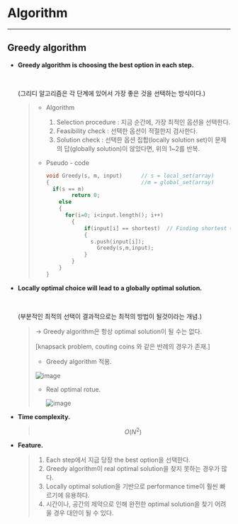 # Algorithm



------

## Greedy algorithm

- **Greedy algorithm is choosing the best option in each step.**

  <br>

  (그리디 알고리즘은 각 단계에 있어서 가장 좋은 것을 선택하는 방식이다.) 

  > * Algorithm
  >
  >   1. Selection procedure : 지금 순간에, 가장 최적인 옵션을 선택한다.
  >   2. Feasibility check : 선택한 옵션이 적절한지 검사한다.
  >   3. Solution check : 선택한 옵션 집합(locally solution set)이 문제의 답(globally solution)이 않았다면, 위의 1~2를 반복.
  >
  > * Pseudo - code
  >
  >   ```c++
  >   void Greedy(s, m, input)		// s = local_set(array)
  >   {    							//m = global_set(array)				
  >   	if(s == m)
  >           return 0;
  >       else
  >       {
  >       	for(i=0; i<input.length(); i++)
  >           {
  >               if(input[i] == shortest)	// Finding shortest way.           	
  >               {
  >               	s.push(input[i]);    
  >                   Greedy(s,m,input);
  >               }
  >           }
  >       }
  >   }
  >   
  >   ```
  >

- **Locally optimal choice will lead to a globally optimal solution.**

  <br>

  (부분적인 최적의 선택이 결과적으로는 최적의 방법이 될것이라는 개념.)

  > → Greedy algorithm은 항상 optimal solution이 될 수는 없다.
  >
  > [knapsack problem, couting coins 와 같은 반례의 경우가 존재.]
  >
  > * Greedy algorithm 적용.
  >
  > ![image](https://user-images.githubusercontent.com/23169707/48900150-ef2bdd80-ee94-11e8-8777-725effcd286e.png)
  >
  > * Real optimal rotue.
  >
  >   ![image](https://user-images.githubusercontent.com/23169707/48900185-0b2f7f00-ee95-11e8-9e6c-58aee26be7cf.png)


- **Time complexity.**

  > $$
  > O(N^2)
  > $$
  >

- **Feature.**

  >1. Each step에서 지금 당장 the best option을 선택한다.
  >2. Greedy algorithm이 real optimal solution을 찾지 못하는 경우가 많다.
  >3. Locally optimal solution을 기반으로 performance time이 훨씬 빠르기에 유용하다.
  >4. 시간이나, 공간의 제약으로 인해 완전한 optimal solution을 찾기 어려울 경우 대안이 될 수 있다.